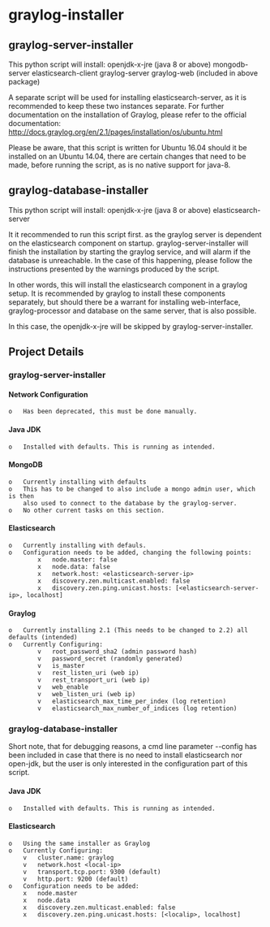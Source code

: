 # graylog-installer

## graylog-server-installer
This python script will install:
	openjdk-x-jre (java 8 or above)
	mongodb-server
	elasticsearch-client
	graylog-server
    graylog-web (included in above package)

A separate script will be used for installing elasticsearch-server,
as it is recommended to keep these two instances separate.
For further documentation on the installation of Graylog,
please refer to the official documentation:
    http://docs.graylog.org/en/2.1/pages/installation/os/ubuntu.html

Please be aware, that this script is written for Ubuntu 16.04
should it be installed on an Ubuntu 14.04, there are certain
changes that need to be made, before running the script, as
is no native support for java-8.

## graylog-database-installer
This python script will install:
	openjdk-x-jre (java 8 or above)
	elasticsearch-server

It it recommended to run this script first. as the graylog
server is dependent on the elasticsearch component on startup.
graylog-server-installer will finish the installation by starting
the graylog service, and will alarm if the database is unreachable.
In the case of this happening, please follow the instructions
presented by the warnings produced by the script. 

In other words, this will install the elasticsearch component
in a graylog setup. It is recommended by graylog to install
these components separately, but should there be a warrant
for installing web-interface, graylog-processor and database
on the same server, that is also possible.

In this case, the openjdk-x-jre will be skipped by
graylog-server-installer.

## Project Details

### graylog-server-installer

#### Network Configuration
    o   Has been deprecated, this must be done manually.
#### Java JDK
    o   Installed with defaults. This is running as intended.
#### MongoDB
    o   Currently installing with defaults
    o   This has to be changed to also include a mongo admin user, which is then
        also used to connect to the database by the graylog-server.
    o   No other current tasks on this section.
#### Elasticsearch
    o   Currently installing with defauls.
    o   Configuration needs to be added, changing the following points:
            x   node.master: false
            x   node.data: false
            x   network.host: <elasticsearch-server-ip>
            x   discovery.zen.multicast.enabled: false
            x   discovery.zen.ping.unicast.hosts: [<elasticsearch-server-ip>, localhost]
#### Graylog
    o   Currently installing 2.1 (This needs to be changed to 2.2) all defaults (intended)
    o   Currently Configuring:
            v   root_password_sha2 (admin password hash)
            v   password_secret (randomly generated)
            v   is_master
            v   rest_listen_uri (web ip)
            v   rest_transport_uri (web ip)
            v   web_enable
            v   web_listen_uri (web ip)
            v   elasticsearch_max_time_per_index (log retention)
            v   elasticsearch_max_number_of_indices (log retention)

### graylog-database-installer

Short note, that for debugging reasons, a cmd line parameter --config has been included
in case that there is no need to install elasticsearch nor open-jdk, but the user is only interested
in the configuration part of this script.

#### Java JDK
    o   Installed with defaults. This is running as intended.
#### Elasticsearch
    o   Using the same installer as Graylog
    o   Currently Configuring:
        v   cluster.name: graylog
        v   network.host <local-ip>
        v   transport.tcp.port: 9300 (default)
        v   http.port: 9200 (default)
    o   Configuration needs to be added:
        x   node.master
        x   node.data
        x   discovery.zen.multicast.enabled: false
        x   discovery.zen.ping.unicast.hosts: [<localip>, localhost]


























